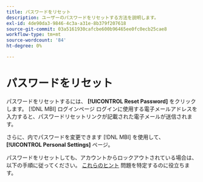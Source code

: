 ```yaml
---
title: パスワードをリセット
description: ユーザーのパスワードをリセットする方法を説明します。
exl-id: 4de90da3-9846-4c3a-a31e-8b379f207618
source-git-commit: 03a5161930cafcbe600b96465ee0fc0ecb25cae8
workflow-type: tm+mt
source-wordcount: '84'
ht-degree: 0%

---
```


# パスワードをリセット

パスワードをリセットするには、 **[!UICONTROL Reset Password]** をクリックします。 [!DNL MBI] ログインページ ログインに使用する電子メールアドレスを入力すると、パスワードリセットリンクが記載された電子メールが送信されます。

さらに、内でパスワードを変更できます [!DNL MBI] を使用して、 **[!UICONTROL Personal Settings]** ページ。

パスワードをリセットしても、アカウントからロックアウトされている場合は、以下の手順に従ってください。 [これらのヒント](https://support.magento.com/hc/en-us/articles/360016503952) 問題を特定するのに役立ちます。
